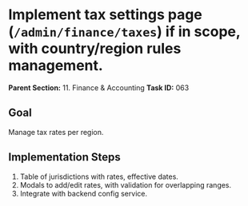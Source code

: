 # Implement tax settings page (`/admin/finance/taxes`) if in scope, with country/region rules management.

**Parent Section:** 11. Finance & Accounting
**Task ID:** 063

## Goal
Manage tax rates per region.

## Implementation Steps
1. Table of jurisdictions with rates, effective dates.
2. Modals to add/edit rates, with validation for overlapping ranges.
3. Integrate with backend config service.
